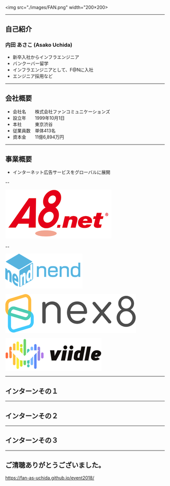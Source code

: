 
<img src="./images/FAN.png" width="200×200>

---

## 自己紹介

### 内田 あさこ (Asako Uchida)

- 新卒入社からインフラエンジニア
- バンクーバー留学
- インフラエンジニアとして、F@Nに入社
- エンジニア採用など

---

## 会社概要

- 会社名　　株式会社ファンコミュニケーションズ
- 設立年　　1999年10月1日
- 本社　　　東京渋谷
- 従業員数　単体413名
- 資本金　　11億6,894万円

---

## 事業概要

- インターネット広告サービスをグローバルに展開

--

![announce](./images/A8.png)

--

![announce](./images/nend.png)

![announce](./images/nex8.png)

![announce](./images/viidle.png)

---

## インターンその１

---

## インターンその２

---

## インターンその３

---

## ご清聴ありがとうございました。

https://fan-as-uchida.github.io/event2018/
